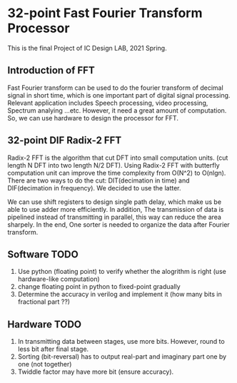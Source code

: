 # 32-point Fast Fourier Transform Processor #

This is the final Project of IC Design LAB, 2021 Spring.

## Introduction of FFT ###

Fast Fourier transform can be used to do the fourier transform of decimal signal in short time, which is one important part of digital signal processing. Relevant application includes Speech processing, video processing, Spectrum analying ...etc. However, it need a great amount of computation. So, we can use hardware to design the processor for FFT.

## 32-point DIF Radix-2 FFT ##

Radix-2 FFT is the algorithm that cut DFT into small computation units. (cut length N DFT into two length N/2 DFT). Using Radix-2 FFT with butterfly computation unit can improve the time complexity from O(N^2) to O(nlgn). There are two ways to do the cut: DIT(decimation in time) and DIF(decimation in frequency). We decided to use the latter. 

We can use shift registers to design single path delay, which make us be able to use adder more efficiently. In addition, The transmission of data is pipelined instead of transmitting in parallel, this way can reduce the area sharpely. In the end, One sorter is needed to organize the data after Fourier transform.

## Software TODO ##
1. Use python (floating point) to verify whether the alogrithm is right (use hardware-like computation)
2. change floating point in python to fixed-point gradually
3. Determine the accuracy in verilog and implement it (how many bits in fractional part ??)

## Hardware TODO ##
1. In transmitting data between stages, use more bits. However, round to less bit after final stage.
2. Sorting (bit-reversal) has to output real-part and imaginary part one by one (not together)
3. Twiddle factor may have more bit (ensure accuracy).
